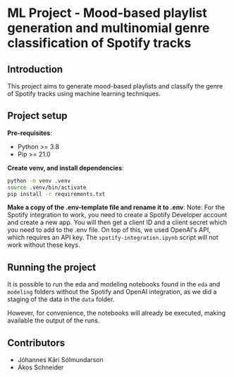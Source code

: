 # ML Project - Mood-based playlist generation and multinomial genre classification of Spotify tracks

## Introduction

This project aims to generate mood-based playlists and classify the genre of Spotify tracks using machine learning techniques.

## Project setup

**Pre-requisites**:
- Python >= 3.8
- Pip >= 21.0

**Create venv, and install dependencies**:
```bash
python -m venv .venv
source .venv/bin/activate
pip install -r requirements.txt
```

**Make a copy of the .env-template file and rename it to .env**:
Note: For the Spotify integration to work, you need to create a Spotify Developer account and create a new app. You will then get a client ID and a client secret which you need to add to the .env file. On top of this, we used OpenAI's API, which requires an API key. The `spotify-integration.ipynb` script will not work without these keys.

## Running the project

It is possible to run the eda and modeling notebooks found in the `eda` and `modeling` folders without the Spotify and OpenAI integration, as we did a staging of the data in the `data` folder.

However, for convenience, the notebooks will already be executed, making available the output of the runs.

## Contributors

- Jóhannes Kári Sólmundarson
- Ákos Schneider